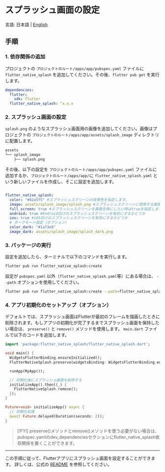 # スプラッシュ画面の設定

言語: 日本語 | [English](/docs/en/SPLASH_SCREEN.md)

## 手順

### 1. 依存関係の追加

プロジェクトの `プロジェクトのルート/apps/app/pubspec.yaml` ファイルに `flutter_native_splash` を追加してください。その後、`flutter pub get` を実行します。

```yaml
dependencies:
  flutter:
    sdk: flutter
  flutter_native_splash: ^x.x.x
```  

### 2. スプラッシュ画面の設定

  `splash.png` のようなスプラッシュ画面用の画像を追加してください。画像はプロジェクトの `プロジェクトのルート/apps/app/assets/splash_image` ディレクトリに配置します。

```md
assets
└── splash_image
    ├── splash.png
```

  その後、以下の設定を `プロジェクトのルート/apps/app/pubspec.yaml` ファイルに追加するか、`プロジェクトのルート/apps/app/`に `flutter_native_splash.yaml` という新しいファイルを作成し、そこに設定を追加します。

```yaml

flutter_native_splash:
  color: "#42a5f5" #スプラッシュスクリーンの背景色を指定します。
  image: assets/splash_image/splash.png #スプラッシュスクリーンに使用する画像のパス
  full_screen: true #スプラッシュスクリーンを画面全体にしたい時はtrueを指定します。
  android: true #Android向けのスプラッシュスクリーンを有効にするかどうか
  ios: true #iOS向けのスプラッシュスクリーンを有効にするかどうか
  # ダークモード設定（オプション）
  color_dark: "#1a73e8"
  image_dark: assets/splash_image/splash_dark.png
  ```

### 3. パッケージの実行

設定を追加したら、ターミナルで以下のコマンドを実行します。

```sh
flutter pub run flutter_native_splash:create
```

設定が `pubspec.yaml` 以外（`flutter_native_splash.yaml`等）にある場合は、 `--path` オプションを使用してください。

```sh
flutter pub run flutter_native_splash:create --path=flutter_native_splash.yaml
```

### 4. アプリ初期化のセットアップ（オプション）

デフォルトでは、スプラッシュ画面はFlutterが最初のフレームを描画したときに削除されます。もしアプリの初期化が完了するまでスプラッシュ画面を保持したい場合は、 `preserve()` と `remove()` メソッドを使用します。
`main.dart` ファイルで以下のコードを追加します。

```dart
import 'package:flutter_native_splash/flutter_native_splash.dart';

void main() {
  WidgetsFlutterBinding.ensureInitialized();
  FlutterNativeSplash.preserve(widgetsBinding: WidgetsFlutterBinding.ensureInitialized());

  runApp(MyApp());

  // 初期化後にスプラッシュ画面を削除する
  initializeApp().then((_) {
    FlutterNativeSplash.remove();
  });
}

Future<void> initializeApp() async {
  // 初期化処理
  await Future.delayed(Duration(seconds: 2));
}
```

> [!FYI]
> preserve()メソッドとremove()メソッドを使う必要がない場合は、pubspec.yamlのdev_dependenciesセクションにflutter_native_splash依存関係を置くことができます。

---

この手順に従って、Flutterアプリにスプラッシュ画面を設定することができます。
詳しくは、公式の [README](https://pub.dev/packages/flutter_native_splash) を参照してください。
